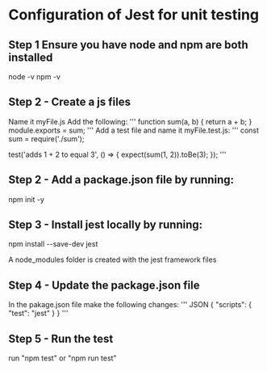 # Configuration of Jest for unit testing
## Step 1 Ensure you have node and npm are both installed
node -v
npm -v

## Step 2 - Create a js files
Name it myFile.js
Add the following:
'''
function sum(a, b) {
    return a + b;
  }
  module.exports = sum;
'''
Add a test file and name it myFile.test.js:
'''
const sum = require('./sum');

test('adds 1 + 2 to equal 3', () => {
  expect(sum(1, 2)).toBe(3);
});
'''

## Step 2 - Add a package.json file by running:
npm init -y

## Step 3 - Install jest locally by running:
npm install --save-dev jest

A node_modules folder is created with the jest framework files

## Step 4 - Update the package.json file
In the pakage.json file make the following changes:
''' JSON
{
  "scripts": {
    "test": "jest"
  }
}
'''

## Step 5 - Run the test
run "npm test" or "npm run test"
